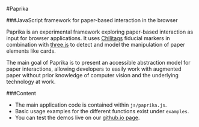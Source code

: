 #Paprika

###JavaScript framework for paper-based interaction in the browser

Paprika is an experimental framework exploring paper-based interaction as input for browser applications. It uses [Chilitags](https://github.com/chili-epfl/chilitags) fiducial markers in combination with [three.js](http://threejs.org/) to detect and model the manipulation of paper elements like cards.

The main goal of Paprika is to present an accessible abstraction model for paper interactions, allowing developers to easily work with augmented paper without prior knowledge of computer vision and the underlying technology at work.

###Content

* The main application code is contained within `js/paprika.js`.
* Basic usage examples for the different functions exist under `examples`.
* You can test the demos live on our [github.io page](http://chili-epfl.github.io/paprika/).
